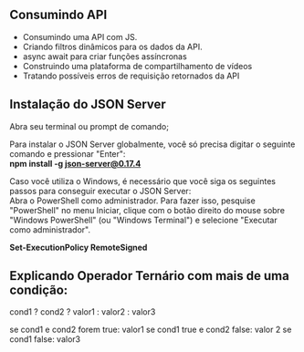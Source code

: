 ## Consumindo API
* Consumindo uma API com JS. 
* Criando filtros dinâmicos para os dados da API.
* async await para criar funções assíncronas
* Construindo uma plataforma de compartilhamento de vídeos
* Tratando possíveis erros de requisição retornados da API

## Instalação do JSON Server
<p>Abra seu terminal ou prompt de comando;

Para instalar o JSON Server globalmente, você só precisa digitar o seguinte comando e pressionar "Enter":<br>
<b>npm install -g json-server@0.17.4</b>
</p>
<p>Caso você utiliza o Windows, é necessário que você siga os seguintes passos para conseguir executar o JSON Server:
<br>
Abra o PowerShell como administrador. Para fazer isso, pesquise "PowerShell" no menu Iniciar, clique com o botão direito do mouse sobre "Windows PowerShell" (ou "Windows Terminal") e selecione "Executar como administrador".</p>
<b>Set-ExecutionPolicy RemoteSigned</b>


## Explicando Operador Ternário com mais de uma condição:

cond1 ? cond2 ? valor1 : valor2 : valor3

se cond1 e cond2 forem true: valor1
se cond1 true e cond2 false: valor 2
se cond1 false: valor3
